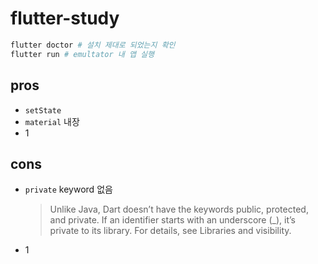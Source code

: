 # flutter-study

``` bash
flutter doctor # 설치 제대로 되었는지 확인
flutter run # emultator 내 앱 실행
```

## pros

- `setState`
- `material` 내장
- 1

## cons

- `private` keyword 없음 
  > Unlike Java, Dart doesn’t have the keywords public, protected, and private. If an identifier starts with an underscore (_), it’s private to its library. For details, see Libraries and visibility.
- 1
